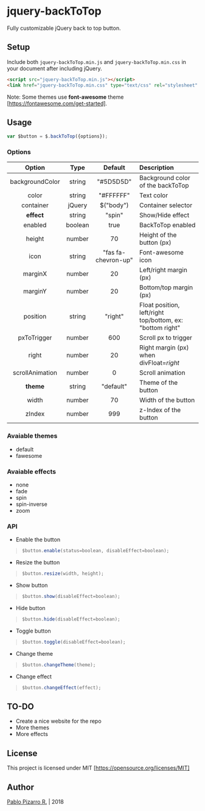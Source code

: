 # jquery-backToTop
Fully customizable jQuery back to top button.

## Setup

Include both ``` jquery-backToTop.min.js ``` and ``` jquery-backToTop.min.css ``` in your document after including jQuery.

```html
<script src="jquery-backToTop.min.js"></script>
<link href="jquery-backToTop.min.css" type="text/css" rel="stylesheet" media="screen">
```

Note: Some themes use **font-awesome** theme [https://fontawesome.com/get-started].

## Usage

```javascript
var $button = $.backToTop({options});
```

### Options

| Option | Type | Default | Description |
| :-:|:-:|:-:|:--|
| backgroundColor | string | "#5D5D5D" | Background color of the backToTop |
| color | string | "#FFFFFF" | Text color |
| container | jQuery | $("body") | Container selector |
| **effect** | string | "spin" | Show/Hide effect |
| enabled | boolean | true | BackToTop enabled |
| height | number | 70 | Height of the button (px) |
| icon | string | "fas fa-chevron-up" | Font-awesome icon |
| marginX | number | 20 | Left/right margin (px) |
| marginY | number | 20 | Bottom/top margin (px) |
| position | string | "right" | Float position, left/right top/bottom, ex: "bottom right" |
| pxToTrigger | number | 600 | Scroll px to trigger |
| right | number | 20 | Right margin (px) when divFloat=*right* |
| scrollAnimation | number | 0 | Scroll animation |
| **theme** | string | "default" | Theme of the button |
| width | number | 70 | Width of the button |
| zIndex | number | 999 | z-Index of the button |

### Avaiable themes

- default
- fawesome

### Avaiable effects

- none
- fade
- spin
- spin-inverse
- zoom

### API

- Enable the button

>```javascript
>$button.enable(status=boolean, disableEffect=boolean);
>```

- Resize the button

>```javascript
>$button.resize(width, height);
>```

- Show button

>```javascript
>$button.show(disableEffect=boolean);
>```

- Hide button

>```javascript
>$button.hide(disableEffect=boolean);
>```

- Toggle button

>```javascript
>$button.toggle(disableEffect=boolean);
>```

- Change theme

>```javascript
>$button.changeTheme(theme);
>```

- Change effect

>```javascript
>$button.changeEffect(effect);
>```

## TO-DO

- Create a nice website for the repo
- More themes
- More effects

## License
This project is licensed under MIT [https://opensource.org/licenses/MIT]

## Author
<a href="http://ppizarror.com" title="ppizarror">Pablo Pizarro R.</a> | 2018